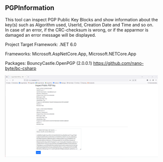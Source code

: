 
## PGPInformation

This tool can inspect PGP Public Key Blocks and show information about the key(s) such as Algorithm used, UserId, Creation Date and Time and so on. 
In case of an error, if the CRC-checksum is wrong, or if the apparmor is damaged an error message will be displayed. 

Project Target Framework: .NET 6.0

Frameworks: Microsoft.AspNetCore.App, Microsoft.NETCore.App

Packages: BouncyCastle.OpenPGP (2.0.0.1) https://github.com/nano-byte/bc-csharp

![alt text](https://github.com/LordEwens/PGPInformation/blob/master/Screenshot.png?raw=true)
